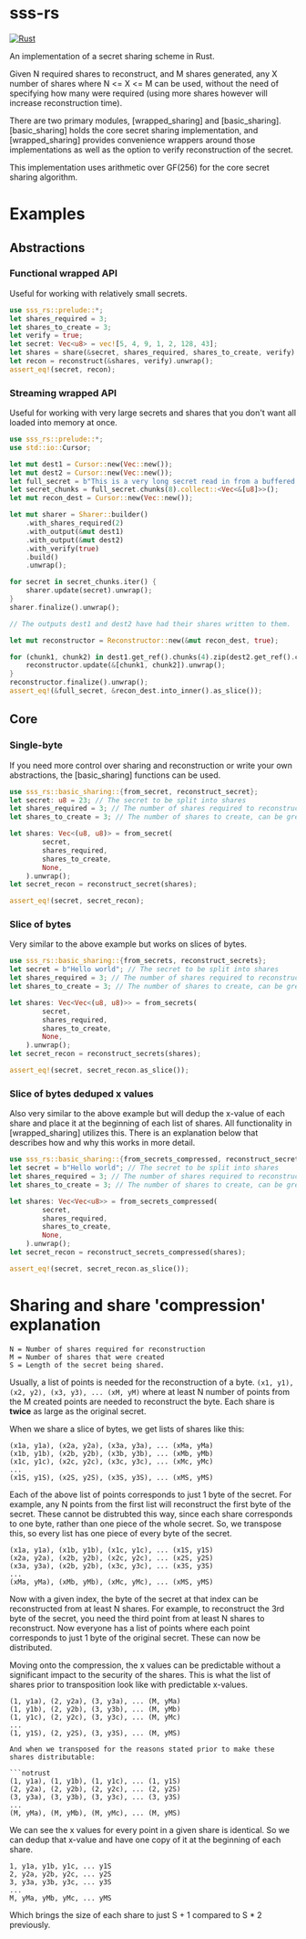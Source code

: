# sss-rs
[![Rust](https://github.com/bilowik/sss-rs/actions/workflows/rust.yml/badge.svg?branch=master)](https://github.com/bilowik/sss-rs/actions/workflows/rust.yml)

An implementation of a secret sharing scheme in Rust. 

Given N required shares to reconstruct, and M shares generated, any X number of shares where
N <= X <= M can be used, without the need of specifying how many were required (using more shares however 
will increase reconstruction time). 

There are two primary modules, [wrapped_sharing] and [basic_sharing]. [basic_sharing] holds the core secret sharing
implementation, and [wrapped_sharing] provides convenience wrappers around those implementations as well as the 
option to verify reconstruction of the secret.

This implementation uses arithmetic over GF(256) for the core secret sharing algorithm. 



# Examples
## Abstractions
### Functional wrapped API
Useful for working with relatively small secrets.
```rust
use sss_rs::prelude::*;
let shares_required = 3;
let shares_to_create = 3;
let verify = true;
let secret: Vec<u8> = vec![5, 4, 9, 1, 2, 128, 43];
let shares = share(&secret, shares_required, shares_to_create, verify).unwrap();
let recon = reconstruct(&shares, verify).unwrap();
assert_eq!(secret, recon);
```

### Streaming wrapped API
Useful for working with very large secrets and shares that you don't want all loaded into
memory at once. 
```rust
use sss_rs::prelude::*;
use std::io::Cursor;

let mut dest1 = Cursor::new(Vec::new());
let mut dest2 = Cursor::new(Vec::new());
let full_secret = b"This is a very long secret read in from a buffered file reader";
let secret_chunks = full_secret.chunks(8).collect::<Vec<&[u8]>>();
let mut recon_dest = Cursor::new(Vec::new());

let mut sharer = Sharer::builder()
    .with_shares_required(2)
    .with_output(&mut dest1)
    .with_output(&mut dest2)
    .with_verify(true)
    .build()
    .unwrap();

for secret in secret_chunks.iter() {
    sharer.update(secret).unwrap();
}
sharer.finalize().unwrap();

// The outputs dest1 and dest2 have had their shares written to them.

let mut reconstructor = Reconstructor::new(&mut recon_dest, true);

for (chunk1, chunk2) in dest1.get_ref().chunks(4).zip(dest2.get_ref().chunks(4)) {
    reconstructor.update(&[chunk1, chunk2]).unwrap();
}
reconstructor.finalize().unwrap();
assert_eq!(&full_secret, &recon_dest.into_inner().as_slice());
```

## Core

### Single-byte 
If you need more control over sharing and reconstruction or write your own
abstractions, the [basic_sharing] functions can be used.

```rust
use sss_rs::basic_sharing::{from_secret, reconstruct_secret};
let secret: u8 = 23; // The secret to be split into shares
let shares_required = 3; // The number of shares required to reconstruct the secret
let shares_to_create = 3; // The number of shares to create, can be greater than the required

let shares: Vec<(u8, u8)> = from_secret(
		secret,
		shares_required,
		shares_to_create,
        None,
	).unwrap();
let secret_recon = reconstruct_secret(shares);

assert_eq!(secret, secret_recon);
```

### Slice of bytes
Very similar to the above example but works on slices of bytes.
```rust
use sss_rs::basic_sharing::{from_secrets, reconstruct_secrets};
let secret = b"Hello world"; // The secret to be split into shares
let shares_required = 3; // The number of shares required to reconstruct the secret
let shares_to_create = 3; // The number of shares to create, can be greater than the required

let shares: Vec<Vec<(u8, u8)>> = from_secrets(
		secret,
		shares_required,
		shares_to_create,
        None,
	).unwrap();
let secret_recon = reconstruct_secrets(shares);

assert_eq!(secret, secret_recon.as_slice());
```

### Slice of bytes deduped x values
Also very similar to the above example but will dedup the x-value of each share and place it
at the beginning of each list of shares. All functionality in [wrapped_sharing] utilizes this.
There is an explanation below that describes how and why this works in more detail.
```rust
use sss_rs::basic_sharing::{from_secrets_compressed, reconstruct_secrets_compressed};
let secret = b"Hello world"; // The secret to be split into shares
let shares_required = 3; // The number of shares required to reconstruct the secret
let shares_to_create = 3; // The number of shares to create, can be greater than the required

let shares: Vec<Vec<u8>> = from_secrets_compressed(
		secret,
		shares_required,
		shares_to_create,
        None,
	).unwrap();
let secret_recon = reconstruct_secrets_compressed(shares);

assert_eq!(secret, secret_recon.as_slice());
```


# Sharing and share 'compression' explanation
```notrust
N = Number of shares required for reconstruction
M = Number of shares that were created
S = Length of the secret being shared.
```
Usually, a list of points is needed for the reconstruction of a byte.
`(x1, y1), (x2, y2), (x3, y3), ... (xM, yM)` 
where at least N number of points from the M created points are needed to reconstruct the byte.
Each share is **twice** as large as the original secret.

When we share a slice of bytes, we get lists of shares like this:

```notrust
(x1a, y1a), (x2a, y2a), (x3a, y3a), ... (xMa, yMa)
(x1b, y1b), (x2b, y2b), (x3b, y3b), ... (xMb, yMb)
(x1c, y1c), (x2c, y2c), (x3c, y3c), ... (xMc, yMc)
...
(x1S, y1S), (x2S, y2S), (x3S, y3S), ... (xMS, yMS)
```

Each of the above list of points corresponds to just 1 byte of the secret. For example, any N points from 
the first list will reconstruct the first byte of the secret. 
These cannot be distrubted this way, since each share corresponds to one byte, rather than one piece 
of the whole secret. So, we transpose this, so every list has one piece of every byte of the secret.

```notrust
(x1a, y1a), (x1b, y1b), (x1c, y1c), ... (x1S, y1S)
(x2a, y2a), (x2b, y2b), (x2c, y2c), ... (x2S, y2S)
(x3a, y3a), (x2b, y2b), (x3c, y3c), ... (x3S, y3S)
...
(xMa, yMa), (xMb, yMb), (xMc, yMc), ... (xMS, yMS)
```

Now with a given index, the byte of the secret at that index can be reconstructed from at least N shares. For example,
to reconstruct the 3rd byte of the secret, you need the third point from at least N shares to reconstruct. Now everyone has
a list of points where each point corresponds to just 1 byte of the original secret. These can now be distributed.

Moving onto the compression, the x values can be predictable without a significant impact to the security of the shares.
This is what the list of shares prior to transposition look like with predictable x-values.

```notrust
(1, y1a), (2, y2a), (3, y3a), ... (M, yMa)
(1, y1b), (2, y2b), (3, y3b), ... (M, yMb)
(1, y1c), (2, y2c), (3, y3c), ... (M, yMc)
...
(1, y1S), (2, y2S), (3, y3S), ... (M, yMS)

And when we transposed for the reasons stated prior to make these shares distributable:

```notrust
(1, y1a), (1, y1b), (1, y1c), ... (1, y1S)
(2, y2a), (2, y2b), (2, y2c), ... (2, y2S)
(3, y3a), (3, y3b), (3, y3c), ... (3, y3S)
...
(M, yMa), (M, yMb), (M, yMc), ... (M, yMS)
```

We can see the x values for every point in a given share is identical. So we can dedup that x-value and 
have one copy of it at the beginning of each share.

```notrust
1, y1a, y1b, y1c, ... y1S
2, y2a, y2b, y2c, ... y2S
3, y3a, y3b, y3c, ... y3S
...
M, yMa, yMb, yMc, ... yMS
```

Which brings the size of each share to just S + 1 compared to S * 2 previously. 
